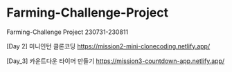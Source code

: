 # Farming-Challenge-Project

Farming-Challenge Project 230731-230811

[Day 2] 미니인턴 클론코딩
https://mission2-mini-clonecoding.netlify.app/

[Day_3] 카운트다운 타이머 만들기
https://mission3-countdown-app.netlify.app/
